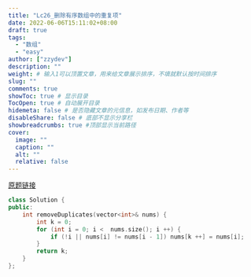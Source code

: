 ```yaml
---
title: "Lc26_删除有序数组中的重复项"
date: 2022-06-06T15:11:02+08:00
draft: true
tags:
  - "数组"
  - "easy"
author: ["zzydev"]
description: ""
weight: # 输入1可以顶置文章，用来给文章展示排序，不填就默认按时间排序
slug: ""
comments: true
showToc: true # 显示目录
TocOpen: true # 自动展开目录
hidemeta: false # 是否隐藏文章的元信息，如发布日期、作者等
disableShare: false # 底部不显示分享栏
showbreadcrumbs: true #顶部显示当前路径
cover:
  image: ""
  caption: ""
  alt: ""
  relative: false
---
```


[原题链接](https://leetcode.cn/problems/remove-duplicates-from-sorted-array/)

```cpp
class Solution {
public:
    int removeDuplicates(vector<int>& nums) {
        int k = 0;
        for (int i = 0; i <  nums.size(); i ++) {
            if (!i || nums[i] != nums[i - 1]) nums[k ++] = nums[i];
        }
        return k;
    }
};
```

